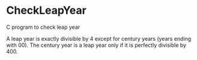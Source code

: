 # CheckLeapYear
C program to check leap year

A leap year is exactly divisible by 4 except for century years (years ending with 00). The century year is a leap year only if it is perfectly divisible by 400.
